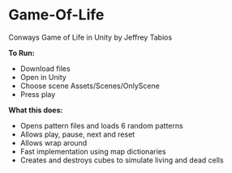 # Game-Of-Life
Conways Game of Life in Unity by Jeffrey Tabios

**To Run:**
- Download files
- Open in Unity
- Choose scene Assets/Scenes/OnlyScene
- Press play

**What this does:**
- Opens pattern files and loads 6 random patterns
- Allows play, pause, next and reset
- Allows wrap around
- Fast implementation using map dictionaries
- Creates and destroys cubes to simulate living and dead cells
